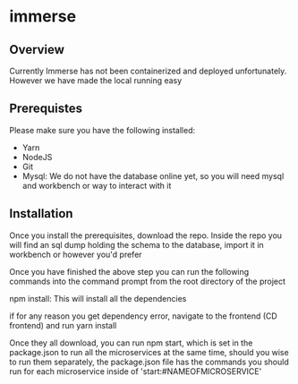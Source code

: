 # immerse

## Overview

Currently Immerse has not been containerized and deployed unfortunately. However we have made the local running easy

## Prerequistes
Please make sure you have the following installed:

- Yarn
- NodeJS
- Git
- Mysql: We do not have the database online yet, so you will need mysql and workbench or way to interact with it

## Installation

Once you install the prerequisites, download the repo. Inside the repo you will find an sql dump holding the schema to the database, import it in workbench or however you'd prefer

Once you have finished the above step you can run the following commands into the command prompt from the root directory of the project

npm install: This will install all the dependencies

if for any reason you get dependency error, navigate to the frontend (CD frontend) and run yarn install

Once they all download, you can run npm start, which is set in the package.json to run all the microservices at the same time, should you wise to run them separately, the package.json file
has the commands you should run for each microservice inside of 'start:#NAMEOFMICROSERVICE'
